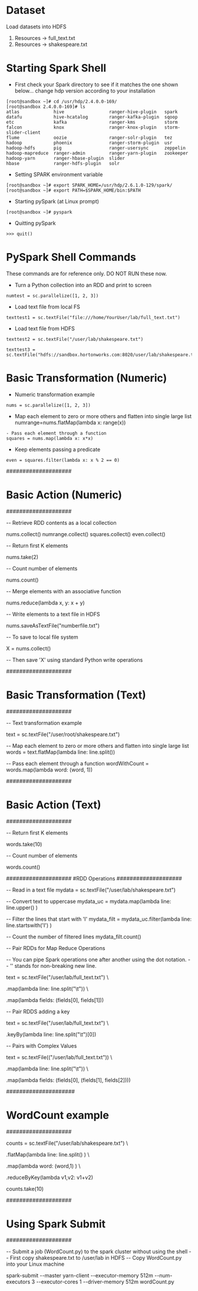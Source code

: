 # Dataset
Load datasets into HDFS
1. Resources ->  full_text.txt
2. Resources ->  shakespeare.txt

# Starting Spark Shell
- First check your Spark directory to see if it matches the one shown below... change hdp version according to your installation
```shell
[root@sandbox ~]# cd /usr/hdp/2.4.0.0-169/
[root@sandbox 2.4.0.0-169]# ls
atlas             hive                 ranger-hive-plugin   spark
datafu            hive-hcatalog        ranger-kafka-plugin  sqoop
etc               kafka                ranger-kms           storm
falcon            knox                 ranger-knox-plugin   storm-slider-client
flume             oozie                ranger-solr-plugin   tez
hadoop            phoenix              ranger-storm-plugin  usr
hadoop-hdfs       pig                  ranger-usersync      zeppelin
hadoop-mapreduce  ranger-admin         ranger-yarn-plugin   zookeeper
hadoop-yarn       ranger-hbase-plugin  slider
hbase             ranger-hdfs-plugin   solr
```
- Setting SPARK environment variable 
```shell
[root@sandbox ~]# export SPARK_HOME=/usr/hdp/2.6.1.0-129/spark/
[root@sandbox ~]# export PATH=$SPARK_HOME/bin:$PATH
```

- Starting pySpark (at Linux prompt)
```shell
[root@sandbox ~]# pyspark
```

- Quitting pySpark
```shell
>>> quit()
```
# PySpark Shell Commands
These commands are for reference only. DO NOT RUN these now.
- Turn a Python collection into an RDD and print to screen
```shell
numtest = sc.parallelize([1, 2, 3])
```
- Load text file from local FS
```shell
texttest1 = sc.textFile("file:///home/YourUser/lab/full_text.txt")
```
- Load text file from HDFS
```shell
texttest2 = sc.textFile("/user/lab/shakespeare.txt")
```
```shell
texttest3 = sc.textFile("hdfs://sandbox.hortonworks.com:8020/user/lab/shakespeare.txt")
```
# Basic Transformation (Numeric)

- Numeric transformation example
```shell
nums = sc.parallelize([1, 2, 3])
```
- Map each element to zero or more others and flatten into single large list
numrange=nums.flatMap(lambda x: range(x))
```shell
- Pass each element through a function
squares = nums.map(lambda x: x*x)
```
- Keep elements passing a predicate
```shell
even = squares.filter(lambda x: x % 2 == 0)
```
####################
# Basic Action (Numeric)
####################

-- Retrieve RDD contents as a local collection

nums.collect()
numrange.collect()
squares.collect()
even.collect()

-- Return first K elements

nums.take(2) 

-- Count number of elements

nums.count()

-- Merge elements with an associative function

nums.reduce(lambda x, y: x + y)

-- Write elements to a text file in HDFS

nums.saveAsTextFile("numberfile.txt")

-- To save to local file system

X = nums.collect()

-- Then save 'X' using standard Python write operations


####################
# Basic Transformation (Text)
####################

-- Text transformation example

text = sc.textFile("/user/root/shakespeare.txt")

-- Map each element to zero or more others and flatten into single large list
words = text.flatMap(lambda line: line.split())

-- Pass each element through a function
wordWithCount = words.map(lambda word: (word, 1))

####################
# Basic Action (Text)
####################

-- Return first K elements

words.take(10)

-- Count number of elements

words.count()


####################
#RDD Operations
####################

-- Read in a text file
mydata = sc.textFile("/user/lab/shakespeare.txt")

-- Convert text to uppercase
mydata_uc = mydata.map(lambda line: line.upper() )

-- Filter the lines that start with 'I'
mydata_filt = mydata_uc.filter(lambda line: line.startswith('I') )

-- Count the number of filtered lines
mydata_filt.count()


-- Pair RDDs for Map Reduce Operations

-- You can pipe Spark operations one after another using the dot notation. 
-- '\' stands for non-breaking new line.

text = sc.textFile("/user/lab/full_text.txt") \

.map(lambda line: line.split("\t")) \

.map(lambda fields: (fields[0], fields[1]))


-- Pair RDDS adding a key

text = sc.textFile("/user/lab/full_text.txt") \

.keyBy(lambda line: line.split("\t")[0])


-- Pairs with Complex Values

text = sc.textFile(("/user/lab/full_text.txt")) \

  .map(lambda line: line.split("\t")) \

  .map(lambda fields: (fields[0], (fields[1], fields[2])))


#####################
# WordCount example
####################


counts = sc.textFile("/user/lab/shakespeare.txt") \

  .flatMap(lambda line: line.split() ) \

  .map(lambda word: (word,1) ) \

  .reduceByKey(lambda v1,v2: v1+v2)

counts.take(10)

####################
# Using Spark Submit
####################

-- Submit a job (WordCount.py)  to the spark cluster without using the shell
-- First copy shakespeare.txt to /user/lab in HDFS
-- Copy WordCount.py into your Linux machine

spark-submit --master yarn-client --executor-memory 512m --num-executors 3 --executor-cores 1 --driver-memory 512m wordCount.py




